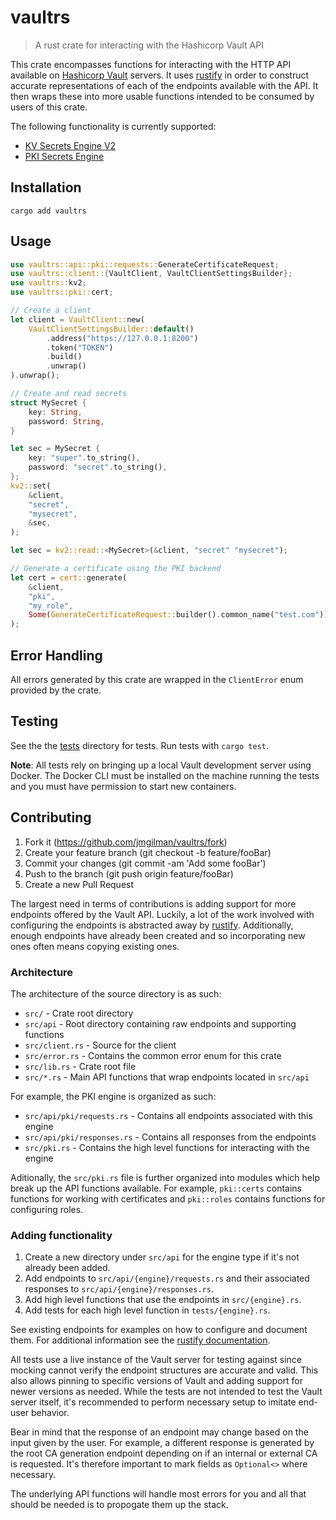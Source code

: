 # vaultrs

> A rust crate for interacting with the Hashicorp Vault API

This crate encompasses functions for interacting with the HTTP API available on
[Hashicorp Vault](https://www.vaultproject.io/) servers. It uses 
[rustify](https://github.com/jmgilman/rustify) in order to construct accurate
representations of each of the endpoints available with the API. It then wraps
these into more usable functions intended to be consumed by users of this crate.

The following functionality is currently supported:

* [KV Secrets Engine V2](https://www.vaultproject.io/docs/secrets/kv/kv-v2)
* [PKI Secrets Engine](https://www.vaultproject.io/docs/secrets/pki)

## Installation

```
cargo add vaultrs
```

## Usage

```rust
use vaultrs::api::pki::requests::GenerateCertificateRequest;
use vaultrs::client::{VaultClient, VaultClientSettingsBuilder};
use vaultrs::kv2;
use vaultrs::pki::cert;

// Create a client
let client = VaultClient::new(
    VaultClientSettingsBuilder::default()
        .address("https://127.0.0.1:8200")
        .token("TOKEN")
        .build()
        .unwrap()
).unwrap();

// Create and read secrets
struct MySecret {
    key: String,
    password: String,
}

let sec = MySecret {
    key: "super".to_string(),
    password: "secret".to_string(),
};
kv2::set(
    &client,
    "secret",
    "mysecret",
    &sec,
);

let sec = kv2::read::<MySecret>(&client, "secret" "mysecret");

// Generate a certificate using the PKI backend
let cert = cert::generate(
    &client,
    "pki",
    "my_role",
    Some(GenerateCertificateRequest::builder().common_name("test.com")),
);

```

## Error Handling

All errors generated by this crate are wrapped in the `ClientError` enum 
provided by the crate.

## Testing

See the the [tests](tests) directory for tests. Run tests with `cargo test`.

**Note**: All tests rely on bringing up a local Vault development server using
Docker. The Docker CLI must be installed on the machine running the tests and
you must have permission to start new containers. 

## Contributing

1. Fork it (https://github.com/jmgilman/vaultrs/fork)
2. Create your feature branch (git checkout -b feature/fooBar)
3. Commit your changes (git commit -am 'Add some fooBar')
4. Push to the branch (git push origin feature/fooBar)
5. Create a new Pull Request

The largest need in terms of contributions is adding support for more endpoints
offered by the Vault API. Luckily, a lot of the work involved with configuring
the endpoints is abstracted away by 
[rustify](https://github.com/jmgilman/rustify). Additionally, enough endpoints
have already been created and so incorporating new ones often means copying
existing ones. 

### Architecture

The architecture of the source directory is as such:

* `src/` - Crate root directory
* `src/api` - Root directory containing raw endpoints and supporting functions
* `src/client.rs` - Source for the client
* `src/error.rs` - Contains the common error enum for this crate
* `src/lib.rs` - Crate root file
* `src/*.rs` - Main API functions that wrap endpoints located in `src/api`

For example, the PKI engine is organized as such:

* `src/api/pki/requests.rs` - Contains all endpoints associated with this engine
* `src/api/pki/responses.rs` - Contains all responses from the endpoints
* `src/pki.rs` - Contains the high level functions for interacting with the engine

Aditionally, the `src/pki.rs` file is further organized into modules which help
break up the API functions available. For example, `pki::certs` contains
functions for working with certificates and `pki::roles` contains functions for
configuring roles. 

### Adding functionality

1. Create a new directory under `src/api` for the engine type if it's not
   already been added.
2. Add endpoints to `src/api/{engine}/requests.rs` and their associated
   responses to `src/api/{engine}/responses.rs`.
3. Add high level functions that use the endpoints in `src/{engine}.rs`. 
4. Add tests for each high level function in `tests/{engine}.rs`. 

See existing endpoints for examples on how to configure and document them. For
additional information see the 
[rustify documentation](https://docs.rs/rustify/0.1.0/rustify/).

All tests use a live instance of the Vault server for testing against since
mocking cannot verify the endpoint structures are accurate and valid. This also 
allows pinning to specific versions of Vault and adding support for newer 
versions as needed. While the tests are not intended to test the Vault server 
itself, it's recommended to  perform necessary setup to imitate end-user
behavior.

Bear in mind that the response of an endpoint may change based on the input
given by the user. For example, a different response is generated by the root
CA generation endpoint depending on if an internal or external CA is requested.
It's therefore important to mark fields as `Optional<>` where necessary. 

The underlying API functions will handle most errors for you and all that should
be needed is to propogate them up the stack. 
